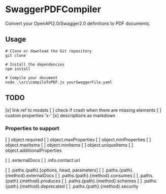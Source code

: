 # SwaggerPDFCompiler
Convert your OpenAPI2.0/Swagger2.0 definitions to PDF documents.

## Usage
```
# Clone or download the Git repository
git clone 

# Install the dependencies
npm install

# Compile your document
node .\src\compileToPDF.js yourSwaggerFile.yaml
```

## TODO
[x] link ref to models
[ ] check if crash when there are missing elements
[ ] custom properties 'x-'
[x] descriptions as markdown

### Properties to support
[ ] object.required
[ ] object.maxProperties
[ ] object.minProperties
[ ] object.maxItems
[ ] object.minItems
[ ] object.uniqueItems
[ ] object.additionalProperties

[ ] .externalDocs
[ ] .info.contact.url

[ ] .paths.{path}.[options, head, parameters]
[ ] .paths.{path}.{method}.externalDocs
[ ] .paths.{path}.{method}.consumes
[ ] .paths.{path}.{method}.produces
[ ] .paths.{path}.{method}.schemes
[ ] .paths.{path}.{method}.deprecated
[ ] .paths.{path}.{method}.security

